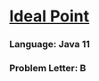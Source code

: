 # [Ideal Point](https://codeforces.com/contest/1795/problem/B)

### Language: Java 11

### Problem Letter: B
